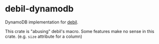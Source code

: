 # debil-dynamodb

DynamoDB implementation for [debil](https://github.com/myuon/debil).

This crate is "abusing" debil's macro. Some features make no sense in this crate. (e.g. `size` attribute for a column)
